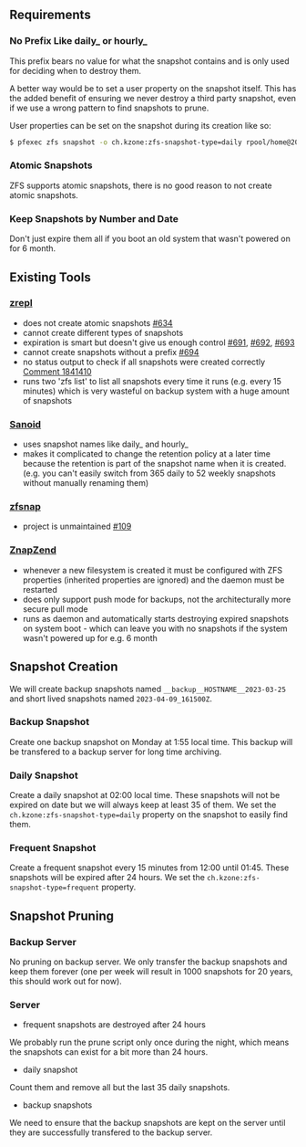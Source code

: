 ## Requirements

### No Prefix Like daily\_ or hourly\_

This prefix bears no value for what the snapshot contains and is only used for deciding when to destroy them.

A better way would be to set a user property on the snapshot itself. This has the added benefit of ensuring we never destroy a third party snapshot, even if we use a wrong pattern to find snapshots to prune.

User properties can be set on the snapshot during its creation like so:

```sh
$ pfexec zfs snapshot -o ch.kzone:zfs-snapshot-type=daily rpool/home@2023-04-09_155300Z
```

### Atomic Snapshots

ZFS supports atomic snapshots, there is no good reason to not create atomic snapshots.

### Keep Snapshots by Number and Date

Don't just expire them all if you boot an old system that wasn't powered on for 6 month.

## Existing Tools

### [zrepl](https://github.com/zrepl/zrepl)

- does not create atomic snapshots [#634](https://github.com/zrepl/zrepl/issues/634)
- cannot create different types of snapshots
- expiration is smart but doesn't give us enough control [#691](https://github.com/zrepl/zrepl/issues/691), [#692](https://github.com/zrepl/zrepl/issues/692), [#693](https://github.com/zrepl/zrepl/issues/693)
- cannot create snapshots without a prefix [#694](https://github.com/zrepl/zrepl/issues/694)
- no status output to check if all snapshots were created correctly [Comment 1841410](https://github.com/zrepl/zrepl/discussions/547#discussioncomment-1841410)
- runs two 'zfs list' to list all snapshots every time it runs (e.g. every 15 minutes) which is very wasteful on backup system with a huge amount of snapshots

### [Sanoid](https://github.com/jimsalterjrs/sanoid)

- uses snapshot names like daily\_ and hourly\_
- makes it complicated to change the retention policy at a later time because the retention is part of the snapshot name when it is created. (e.g. you can't easily switch from 365 daily to 52 weekly snapshots without manually renaming them)

### [zfsnap](https://github.com/zfsnap/zfsnap)

- project is unmaintained [#109](https://github.com/zfsnap/zfsnap/issues/109)

### [ZnapZend](https://github.com/oetiker/znapzend)

- whenever a new filesystem is created it must be configured with ZFS properties (inherited properties are ignored) and the daemon must be restarted
- does only support push mode for backups, not the architecturally more secure pull mode
- runs as daemon and automatically starts destroying expired snapshots on system boot - which can leave you with no snapshots if the system wasn't powered up for e.g. 6 month

## Snapshot Creation

We will create backup snapshots named `__backup__HOSTNAME__2023-03-25` and short lived snapshots named `2023-04-09_161500Z`.

### Backup Snapshot

Create one backup snapshot on Monday at 1:55 local time. This backup will be transfered to a backup server for long time archiving.

### Daily Snapshot

Create a daily snapshot at 02:00 local time. These snapshots will not be expired on date but we will always keep at least 35 of them. We set the `ch.kzone:zfs-snapshot-type=daily` property on the snapshot to easily find them.

### Frequent Snapshot

Create a frequent snapshot every 15 minutes from 12:00 until 01:45. These snapshots will be expired after 24 hours. We set the `ch.kzone:zfs-snapshot-type=frequent` property.

## Snapshot Pruning

### Backup Server

No pruning on backup server. We only transfer the backup snapshots and keep them forever (one per week will result in 1000 snapshots for 20 years, this should work out for now).

### Server

- frequent snapshots are destroyed after 24 hours

We probably run the prune script only once during the night, which means the snapshots can exist for a bit more than 24 hours.

- daily snapshot

Count them and remove all but the last 35 daily snapshots.

- backup snapshots

We need to ensure that the backup snapshots are kept on the server until they are successfully transfered to the backup server.
